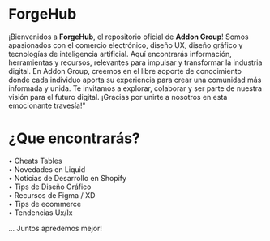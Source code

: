# ForgeHub
¡Bienvenidos a **ForgeHub**, el repositorio oficial de **Addon Group**! Somos apasionados con el comercio electrónico, diseño UX, diseño gráfico y tecnologías de inteligencia artificial. Aquí encontrarás información, herramientas y recursos, relevantes para impulsar y transformar la industria digital. En Addon Group, creemos en el libre aoporte de conocimiento donde cada individuo aporta su experiencia para crear una comunidad más informada y unida. Te invitamos a explorar, colaborar y ser parte de nuestra visión para el futuro digital. ¡Gracias por unirte a nosotros en esta emocionante travesía!"

# ¿Que encontrarás?
• Cheats Tables  
• Novedades en Liquid  
• Noticias de Desarrollo en Shopify  
• Tips de Diseño Gráfico  
• Recursos de Figma / XD  
• Tips de ecommerce  
• Tendencias Ux/Ix  
  
... Juntos apredemos mejor!

